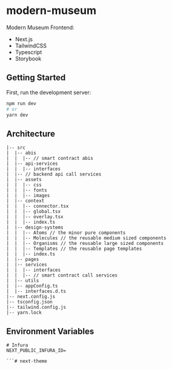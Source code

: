 # modern-museum

Modern Museum Frontend:

- Next.js
- TailwindCSS
- Typescript
- Storybook


## Getting Started

First, run the development server:

```bash
npm run dev
# or
yarn dev
```

## Architecture

```
|-- src
|  |-- abis
|  |  |-- // smart contract abis
|  |-- api-services
|  |  |-- interfaces
|  |-- // backend api call services
|  |-- assets
|  |  |-- css
|  |  |-- fonts
|  |  |-- images
|  |-- context
|  |  |-- connector.tsx
|  |  |-- global.tsx
|  |  |-- overlay.tsx
|  |  |-- index.ts
|  |-- design-systems
|  |  |-- Atoms // the minor pure components
|  |  |-- Molecules // the reusable medium sized components
|  |  |-- Organisms // the reusable large sized components
|  |  |-- Templates // the reusable page templates
|  |  |-- index.ts
|  |-- pages
|  |-- services
|  |  |-- interfaces
|  |  |-- // smart contract call services
|  |-- utils
|  |-- appConfig.ts
|  |-- interfaces.d.ts
|-- next.config.js
|-- tsconfig.json
|-- tailwind.config.js
|-- yarn.lock
```

## Environment Variables

```
# Infura
NEXT_PUBLIC_INFURA_ID=

```# next-theme
